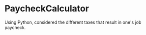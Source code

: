 # PaycheckCalculator
Using Python, considered the different taxes that result in one's job paycheck.
